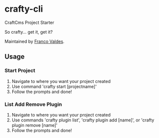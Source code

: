 # crafty-cli
CraftCms Project Starter

So crafty... get it, get it?

Maintained by [Franco Valdes](https://github.com/fvaldes33).

## Usage

### Start Project

1. Navigate to where you want your project created
2. Use command 'crafty start [projectname]'
3. Follow the prompts and done!

### List Add Remove Plugin

1. Navigate to where you want your project created
2. Use commands 'crafty plugin list', 'crafty plugin add [name]', or 'crafty plugin remove [name]'
3. Follow the prompts and done!